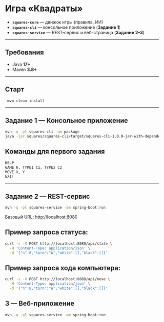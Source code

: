 # Игра «Квадраты»
- **`squares-core`** — движок игры (правила, ИИ)
- **`squares-cli`** — консольное приложение (**Задание 1**)
- **`squares-service`** — REST-сервис и веб-страница (**Задание 2–3**)

---

## Требования

- Java **17+**
- Maven **3.8+**

---

## Старт

``` bash
 mvn clean install
```
---

## Задание 1 — Консольное приложение

``` bash
mvn -q -pl squares-cli -am package
java -jar squares/squares-cli/target/squares-cli-1.0.0-jar-with-dependencies.jar
```

## Команды для первого задания
```bash
HELP
GAME N, TYPE1 C1, TYPE2 C2 
MOVE X, Y
EXIT
```
---

## Задание 2 — REST-сервис

``` bash
mvn -q -pl squares-service -am spring-boot:run
```
Базовый URL: http://localhost:8080

## Пример запроса статуса:
```bash
curl -s -X POST http://localhost:8080/api/state \
  -H 'Content-Type: application/json' \
  -d '{"n":8,"turn":"W","white":[],"black":[]}'
```
## Пример запроса хода компьютера:
```bash
curl -s -X POST http://localhost:8080/api/move \
  -H 'Content-Type: application/json' \
  -d '{"n":8,"turn":"W","white":[],"black":[]}'
```

## 3 — Веб-приложение
```bash
mvn -q -pl squares-service -am spring-boot:run
```

